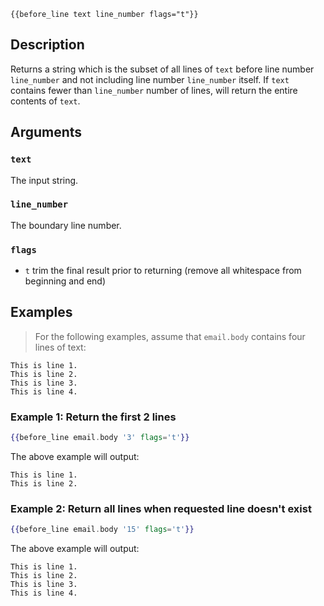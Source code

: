 
```handle
{{before_line text line_number flags="t"}}
```

## Description

Returns a string which is the subset of all lines of `text` before line number `line_number` and not including line number `line_number` itself. If `text` contains fewer than `line_number` number of lines, will return the entire contents of `text`.

## Arguments

### `text`

The input string.

### `line_number`

The boundary line number.

### `flags`

* `t` trim the final result prior to returning (remove all whitespace from beginning and end)

## Examples

> For the following examples, assume that `email.body` contains four lines of text:

```text
This is line 1.
This is line 2.
This is line 3.
This is line 4.
```

### Example 1: Return the first 2 lines

```handlebars
{{before_line email.body '3' flags='t'}}
```

The above example will output:

```text
This is line 1.
This is line 2.
```

### Example 2: Return all lines when requested line doesn't exist

```handlebars
{{before_line email.body '15' flags='t'}}
```

The above example will output:

```text
This is line 1.
This is line 2.
This is line 3.
This is line 4.
```
